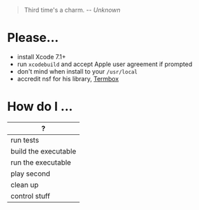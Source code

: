 > Third time's a charm. -- *Unknown*


# Please...
 - install Xcode 7.1+
 - run `xcodebuild` and accept Apple user agreement if prompted
 - don't mind when install to your `/usr/local`
 - accredit nsf for his library, [Termbox](https://github.com/nsf/termbox)


# How do I ...
?                      |
-----------------------|
run tests              | `make test`
build the executable   | `make build`
run the executable     | `./build/Release/TicTacToe`
play second            | `./build/Release/TicTacToe --second`
clean up               | `make clean`
control stuff          | arrow keys + enter

